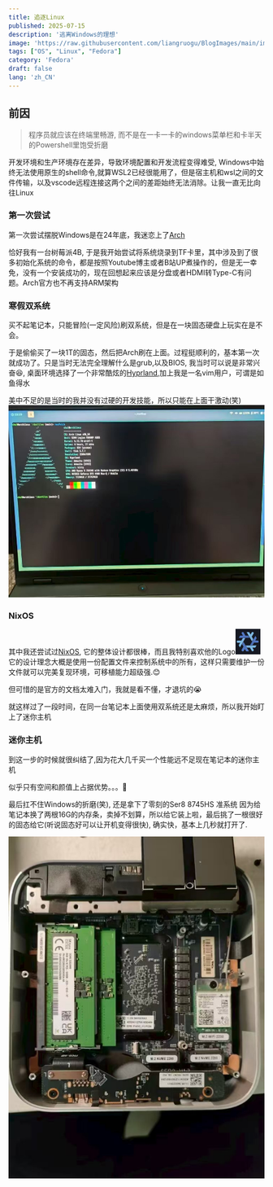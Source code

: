 ```yaml
---
title: 追逐Linux
published: 2025-07-15
description: '逃离Windows的理想'
image: 'https://raw.githubusercontent.com/liangruogu/BlogImages/main/img/%E3%80%90%E5%93%B2%E9%A3%8E%E5%A3%81%E7%BA%B8%E3%80%91BSOD-Windows.png'
tags: ["OS", "Linux", "Fedora"]
category: 'Fedora'
draft: false
lang: 'zh_CN'
---
```


## 前因
> 程序员就应该在终端里畅游, 而不是在一卡一卡的windows菜单栏和卡半天的Powershell里饱受折磨

开发环境和生产环境存在差异，导致环境配置和开发流程变得难受, Windows中始终无法使用原生的shell命令,就算WSL2已经很能用了，但是宿主机和wsl之间的文件传输，以及vscode远程连接这两个之间的差距始终无法消除。让我一直无比向往Linux

### 第一次尝试
第一次尝试摆脱Windows是在24年底，我迷恋上了[Arch](https://archlinux.org)

恰好我有一台树莓派4B, 于是我开始尝试将系统烧录到TF卡里，其中涉及到了很多初始化系统的命令，都是按照Youtube博主或者B站UP煮操作的，但是无一幸免，没有一个安装成功的，现在回想起来应该是分盘或者HDMI转Type-C有问题。Arch官方也不再支持ARM架构


### 寒假双系统
买不起笔记本，只能冒险(一定风险)刷双系统，但是在一块固态硬盘上玩实在是不会。

于是偷偷买了一块1T的固态，然后把Arch刷在上面。过程挺顺利的，基本第一次就成功了。只是当时无法完全理解什么是grub,以及BIOS, 我当时可以说是非常兴奋😆, 桌面环境选择了一个非常酷炫的[Hyprland](https://hypr.land),加上我是一名vim用户，可谓是如鱼得水


美中不足的是当时的我并没有过硬的开发技能，所以只能在上面干激动(笑)
![](https://raw.githubusercontent.com/liangruogu/BlogImages/main/img/1bafc8f7edddb688551ae3eb27eeef59.jpg)

### NixOS
其中我还尝试过[NixOS](https://nixos.org/), 它的整体设计都很棒，而且我特别喜欢他的Logo![](https://raw.githubusercontent.com/liangruogu/BlogImages/main/img/%E6%88%AA%E5%9B%BE%202025-08-30%2013-56-37.png)
它的设计理念大概是使用一份配置文件来控制系统中的所有，这样只需要维护一份文件就可以完美复现环境，可移植能力超级强.😊

但可惜的是官方的文档太难入门，我就是看不懂，才退坑的😭

就这样过了一段时间，在同一台笔记本上面使用双系统还是太麻烦，所以我开始盯上了迷你主机

### 迷你主机
到这一步的时候就很纠结了,因为花大几千买一个性能远不足现在笔记本的迷你主机

似乎只有空间和颜值上占据优势。。。🤔

最后扛不住Windows的折磨(笑), 还是拿下了零刻的Ser8 8745HS 准系统
因为给笔记本换了两根16G的内存条，卖掉不划算，所以给它装上啦，最后挑了一根很好的固态给它(听说固态好可以让开机变得很快), 确实快，基本上几秒就打开了.

![](https://raw.githubusercontent.com/liangruogu/BlogImages/main/img/10dec2dd60db59eedb4500c0a85e2c95.jpg)
